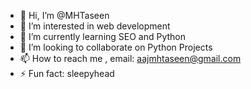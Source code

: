 - 👋 Hi, I’m @MHTaseen
- 👀 I’m interested in web development
- 🌱 I’m currently learning SEO and Python
- 💞️ I’m looking to collaborate on Python Projects
- 📫 How to reach me , email: aajmhtaseen@gmail.com
- ⚡ Fun fact: sleepyhead

<!---
MHTaseen/MHTaseen is a ✨ special ✨ repository because its `README.md` (this file) appears on your GitHub profile.
You can click the Preview link to take a look at your changes.
--->
